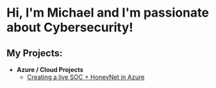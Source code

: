 <h1>Hi, I'm Michael and I'm passionate about Cybersecurity!

<h2>My Projects:</h2>

- <b>Azure / Cloud Projects</b>
  - [Creating a live SOC + HoneyNet in Azure](https://github.com/abelennon/Azure-SOC)



<!--
**joshmadakor1/joshmadakor1** is a ✨ _special_ ✨ repository because its `README.md` (this file) appears on your GitHub profile.

Here are some ideas to get you started:

- 🔭 I’m currently working on ...
- 🌱 I’m currently learning ...
- 👯 I’m looking to collaborate on ...
- 🤔 I’m looking for help with ...
- 💬 Ask me about ...
- 📫 How to reach me: ...
- 😄 Pronouns: ...
- ⚡ Fun fact: ...
-->

